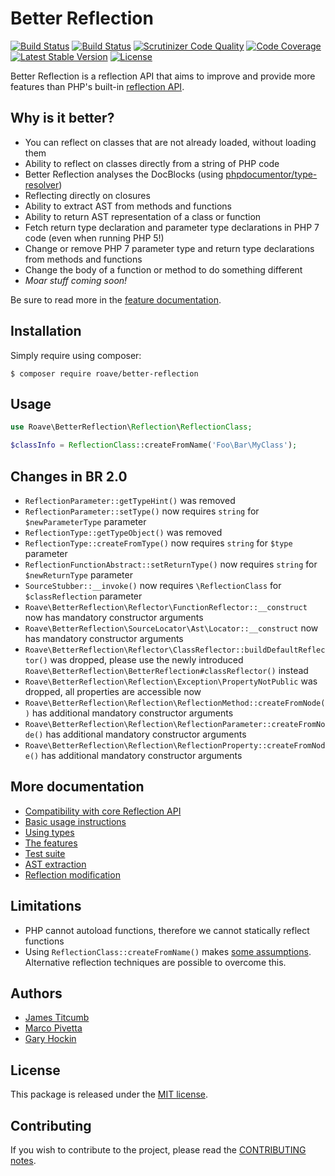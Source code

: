 Better Reflection
=================

[![Build Status](https://travis-ci.org/Roave/BetterReflection.svg?branch=master)](https://travis-ci.org/Roave/BetterReflection) [![Build Status](https://ci.appveyor.com/api/projects/status/github/Roave/BetterReflection?svg=true&branch=master)](https://ci.appveyor.com/project/Ocramius/betterreflection-4jx2w) [![Scrutinizer Code Quality](https://scrutinizer-ci.com/g/Roave/BetterReflection/badges/quality-score.png?b=master)](https://scrutinizer-ci.com/g/Roave/BetterReflection/?branch=master) [![Code Coverage](https://scrutinizer-ci.com/g/Roave/BetterReflection/badges/coverage.png?b=master)](https://scrutinizer-ci.com/g/Roave/BetterReflection/?branch=master) [![Latest Stable Version](https://poser.pugx.org/roave/better-reflection/v/stable)](https://packagist.org/packages/roave/better-reflection) [![License](https://poser.pugx.org/roave/better-reflection/license)](https://packagist.org/packages/roave/better-reflection)

Better Reflection is a reflection API that aims to improve and provide more
features than PHP's built-in [reflection API](http://php.net/manual/en/book.reflection.php).

## Why is it better?

* You can reflect on classes that are not already loaded, without loading them
* Ability to reflect on classes directly from a string of PHP code
* Better Reflection analyses the DocBlocks (using [phpdocumentor/type-resolver](https://github.com/phpDocumentor/TypeResolver))
* Reflecting directly on closures
* Ability to extract AST from methods and functions
* Ability to return AST representation of a class or function
* Fetch return type declaration and parameter type declarations in PHP 7 code (even when running PHP 5!)
* Change or remove PHP 7 parameter type and return type declarations from methods and functions
* Change the body of a function or method to do something different
* *Moar stuff coming soon!*

Be sure to read more in the [feature documentation](https://github.com/Roave/BetterReflection/tree/master/docs/features.md).

## Installation

Simply require using composer:

```shell
$ composer require roave/better-reflection
```

## Usage

```php
use Roave\BetterReflection\Reflection\ReflectionClass;

$classInfo = ReflectionClass::createFromName('Foo\Bar\MyClass');
```

## Changes in BR 2.0

 * `ReflectionParameter::getTypeHint()` was removed
 * `ReflectionParameter::setType()` now requires `string` for `$newParameterType` parameter
 * `ReflectionType::getTypeObject()` was removed
 * `ReflectionType::createFromType()` now requires `string` for `$type` parameter
 * `ReflectionFunctionAbstract::setReturnType()` now requires `string` for `$newReturnType` parameter
 * `SourceStubber::__invoke()` now requires `\ReflectionClass` for `$classReflection` parameter
 * `Roave\BetterReflection\Reflector\FunctionReflector::__construct` now has mandatory constructor arguments
 * `Roave\BetterReflection\SourceLocator\Ast\Locator::__construct` now has mandatory constructor arguments
 * `Roave\BetterReflection\Reflector\ClassReflector::buildDefaultReflector()` was dropped, please use the newly
   introduced `Roave\BetterReflection\BetterReflection#classReflector()` instead
 * `Roave\BetterReflection\Reflection\Exception\PropertyNotPublic` was dropped, all properties are accessible now 
 * `Roave\BetterReflection\Reflection\ReflectionMethod::createFromNode()` has additional mandatory constructor arguments
 * `Roave\BetterReflection\Reflection\ReflectionParameter::createFromNode()` has additional mandatory constructor arguments
 * `Roave\BetterReflection\Reflection\ReflectionProperty::createFromNode()` has additional mandatory constructor arguments

## More documentation

* [Compatibility with core Reflection API](https://github.com/Roave/BetterReflection/tree/master/docs/compatibility.md)
* [Basic usage instructions](https://github.com/Roave/BetterReflection/tree/master/docs/usage.md)
* [Using types](https://github.com/Roave/BetterReflection/tree/master/docs/types.md)
* [The features](https://github.com/Roave/BetterReflection/tree/master/docs/features.md)
* [Test suite](https://github.com/Roave/BetterReflection/blob/master/test/README.md)
* [AST extraction](https://github.com/Roave/BetterReflection/tree/master/docs/ast-extraction.md)
* [Reflection modification](https://github.com/Roave/BetterReflection/tree/master/docs/reflection-modification.md)

## Limitations

* PHP cannot autoload functions, therefore we cannot statically reflect functions
* Using `ReflectionClass::createFromName()` makes [some assumptions](https://github.com/Roave/BetterReflection/tree/master/docs/usage.md#basic-reflection). Alternative reflection techniques are possible to overcome this.

## Authors

* [James Titcumb](https://github.com/asgrim)
* [Marco Pivetta](https://github.com/Ocramius)
* [Gary Hockin](https://github.com/GeeH)

## License

This package is released under the [MIT license](LICENSE).

## Contributing

If you wish to contribute to the project, please read the [CONTRIBUTING notes](CONTRIBUTING.md).
